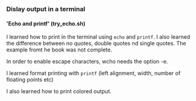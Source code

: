 ### Dislay output in a terminal
#### 'Echo and printf' (try_echo.sh)
I learned how to print in the terminal using `echo` and `printf`.
I also learned the difference between no quotes, 
double quotes nd single quotes.
The example fromt he book was not complete.

In order to enable escape characters, wcho needs the option -e.

I learned format printing with `printf` (left alignment, width, number of
floating points etc)

I also learned how to print colored output.


